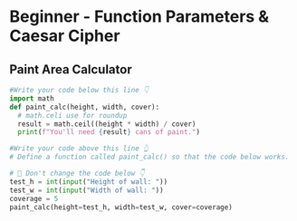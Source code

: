 # Beginner - Function Parameters & Caesar Cipher

## Paint Area Calculator
```python
#Write your code below this line 👇
import math
def paint_calc(height, width, cover):
  # math.celi use for roundup 
  result = math.ceil((height * width) / cover)
  print(f"You'll need {result} cans of paint.")

#Write your code above this line 👆
# Define a function called paint_calc() so that the code below works.   

# 🚨 Don't change the code below 👇
test_h = int(input("Height of wall: "))
test_w = int(input("Width of wall: "))
coverage = 5
paint_calc(height=test_h, width=test_w, cover=coverage)

```
